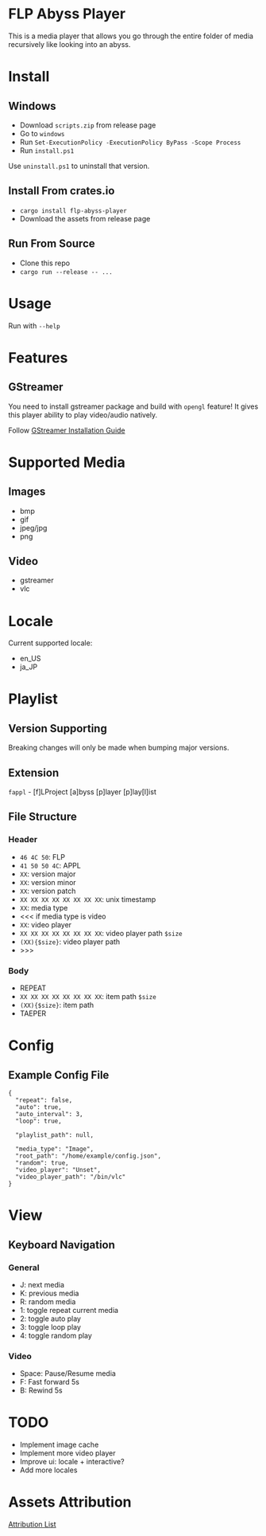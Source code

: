 # FLP Abyss Player

This is a media player that allows you go through the entire folder of media recursively like looking into an abyss.

# Install

## Windows

- Download `scripts.zip` from release page
- Go to `windows`
- Run `Set-ExecutionPolicy -ExecutionPolicy ByPass -Scope Process`
- Run `install.ps1`

Use `uninstall.ps1` to uninstall that version.

## Install From crates.io

- `cargo install flp-abyss-player`
- Download the assets from release page

## Run From Source

- Clone this repo
- `cargo run --release -- ...`

# Usage

Run with `--help`

# Features

## GStreamer

You need to install gstreamer package and build with `opengl` feature! It gives this player ability to play video/audio natively.

Follow [GStreamer Installation Guide](https://gstreamer.pages.freedesktop.org/gstreamer-rs/stable/latest/docs/gstreamer/#installation)

# Supported Media

## Images

- bmp
- gif
- jpeg/jpg
- png

## Video

- gstreamer
- vlc

# Locale

Current supported locale:

- en\_US
- ja\_JP

# Playlist

## Version Supporting

Breaking changes will only be made when bumping major versions.

## Extension

`fappl` - [f]LProject [a]byss [p]layer [p]lay[l]ist

## File Structure

### Header

- `46 4C 50`: FLP
- `41 50 50 4C`: APPL
- `XX`: version major
- `XX`: version minor
- `XX`: version patch
- `XX XX XX XX XX XX XX XX`: unix timestamp
- `XX`: media type
- <<< if media type is video
- `XX`: video player
- `XX XX XX XX XX XX XX XX`: video player path `$size`
- `(XX){$size}`: video player path
- \>>>

### Body

- REPEAT
- `XX XX XX XX XX XX XX XX`: item path `$size`
- `(XX){$size}`: item path
- TAEPER

# Config

## Example Config File

```
{
  "repeat": false,
  "auto": true,
  "auto_interval": 3,
  "loop": true,

  "playlist_path": null,

  "media_type": "Image",
  "root_path": "/home/example/config.json",
  "random": true,
  "video_player": "Unset",
  "video_player_path": "/bin/vlc"
}
```

# View

## Keyboard Navigation

### General
- J: next media
- K: previous media
- R: random media
- 1: toggle repeat current media
- 2: toggle auto play
- 3: toggle loop play
- 4: toggle random play

### Video
- Space: Pause/Resume media
- F: Fast forward 5s
- B: Rewind 5s

# TODO

- Implement image cache
- Implement more video player
- Improve ui: locale + interactive?
- Add more locales

# Assets Attribution

[Attribution List](attribution.md)
